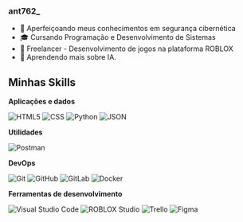### ant762_

- 🔧 Aperfeiçoando meus conhecimentos em segurança cibernética
- 🎓 Cursando Programação e Desenvolvimento de Sistemas
- 💼 Freelancer - Desenvolvimento de jogos na plataforma ROBLOX
- 🌱 Aprendendo mais sobre IA.

## Minhas Skills

**Aplicações e dados**

![HTML5](https://img.shields.io/badge/-HTML5-333333?style=flat&logo=HTML5)
![CSS](https://img.shields.io/badge/-CSS-333333?style=flat&logo=CSS3&logoColor=1572B6)
![Python](https://upload.wikimedia.org/wikipedia/commons/thumb/0/0a/Python.svg/1024px-Python.svg.png)
![JSON](https://upload.wikimedia.org/wikipedia/commons/thumb/c/c9/JSON_vector_logo.svg/1024px-JSON_vector_logo.svg.png)


**Utilidades**

![Postman](https://img.shields.io/badge/-Postman-333333?style=flat&logo=postman)

**DevOps**

![Git](https://img.shields.io/badge/-Git-333333?style=flat&logo=git)
![GitHub](https://img.shields.io/badge/-GitHub-333333?style=flat&logo=github)
![GitLab](https://img.shields.io/badge/-Gitlab-333333?style=flat&logo=gitlab)
![Docker](https://img.shields.io/badge/-Docker-333333?style=flat&logo=docker)

**Ferramentas de desenvolvimento**

![Visual Studio Code](https://img.shields.io/badge/-Visual%20Studio%20Code-333333?style=flat&logo=visual-studio-code&logoColor=007ACC)
![ROBLOX Studio](https://seeklogo.com/images/R/roblox-studio-logo-5174913296-seeklogo.com.png)
![Trello](https://img.shields.io/badge/-Trello-333333?style=flat&logo=trello&logoColor=007ACC)
![Figma](https://img.shields.io/badge/-Figma-333333?style=flat&logo=figma&logoColor=007ACC)
